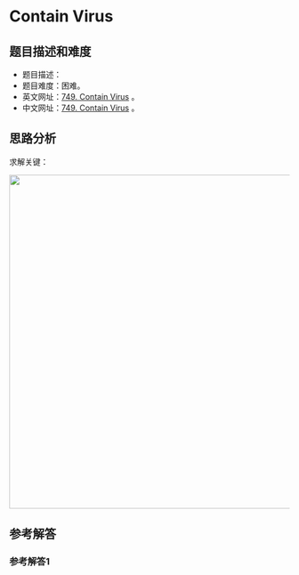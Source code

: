 # Contain Virus

## 题目描述和难度
+ 题目描述：
+ 题目难度：困难。
+ 英文网址：[749. Contain Virus](https://leetcode.com/problems/contain-virus/description/)  。
+ 中文网址：[749. Contain Virus](https://leetcode-cn.com/problems/contain-virus/description/)  。
## 思路分析
求解关键：

<img src="https://liweiwei1419.github.io/images/leetcode-solution/" width="600">

## 参考解答
### 参考解答1

```java

```